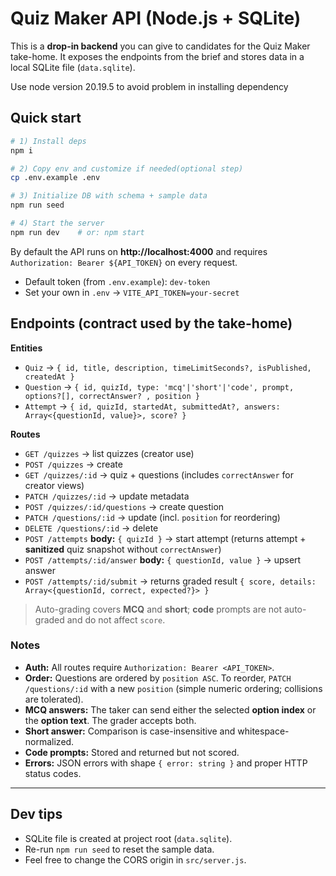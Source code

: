 # Quiz Maker API (Node.js + SQLite)

This is a **drop-in backend** you can give to candidates for the Quiz Maker take-home. It exposes the endpoints from the brief and stores data in a local SQLite file (`data.sqlite`).

Use node version 20.19.5 to avoid problem in installing dependency

## Quick start

```bash
# 1) Install deps
npm i

# 2) Copy env and customize if needed(optional step)
cp .env.example .env

# 3) Initialize DB with schema + sample data
npm run seed

# 4) Start the server
npm run dev    # or: npm start
```

By default the API runs on **http://localhost:4000** and requires `Authorization: Bearer ${API_TOKEN}` on every request.

- Default token (from `.env.example`): `dev-token`
- Set your own in `.env` → `VITE_API_TOKEN=your-secret`

## Endpoints (contract used by the take-home)

**Entities**
- `Quiz` → `{ id, title, description, timeLimitSeconds?, isPublished, createdAt }`
- `Question` → `{ id, quizId, type: 'mcq'|'short'|'code', prompt, options?[], correctAnswer? , position }`
- `Attempt` → `{ id, quizId, startedAt, submittedAt?, answers: Array<{questionId, value}>, score? }`

**Routes**

- `GET /quizzes` → list quizzes (creator use)
- `POST /quizzes` → create
- `GET /quizzes/:id` → quiz + questions (includes `correctAnswer` for creator views)
- `PATCH /quizzes/:id` → update metadata
- `POST /quizzes/:id/questions` → create question
- `PATCH /questions/:id` → update (incl. `position` for reordering)
- `DELETE /questions/:id` → delete
- `POST /attempts` **body:** `{ quizId }` → start attempt (returns attempt + **sanitized** quiz snapshot without `correctAnswer`)
- `POST /attempts/:id/answer` **body:** `{ questionId, value }` → upsert answer
- `POST /attempts/:id/submit` → returns graded result `{ score, details: Array<{questionId, correct, expected?}> }`

> Auto-grading covers **MCQ** and **short**; **code** prompts are not auto-graded and do not affect `score`.

### Notes
- **Auth:** All routes require `Authorization: Bearer <API_TOKEN>`.
- **Order:** Questions are ordered by `position ASC`. To reorder, `PATCH /questions/:id` with a new `position` (simple numeric ordering; collisions are tolerated).
- **MCQ answers:** The taker can send either the selected **option index** or the **option text**. The grader accepts both.
- **Short answer:** Comparison is case-insensitive and whitespace-normalized.
- **Code prompts:** Stored and returned but not scored.
- **Errors:** JSON errors with shape `{ error: string }` and proper HTTP status codes.

---

## Dev tips
- SQLite file is created at project root (`data.sqlite`).
- Re-run `npm run seed` to reset the sample data.
- Feel free to change the CORS origin in `src/server.js`.
